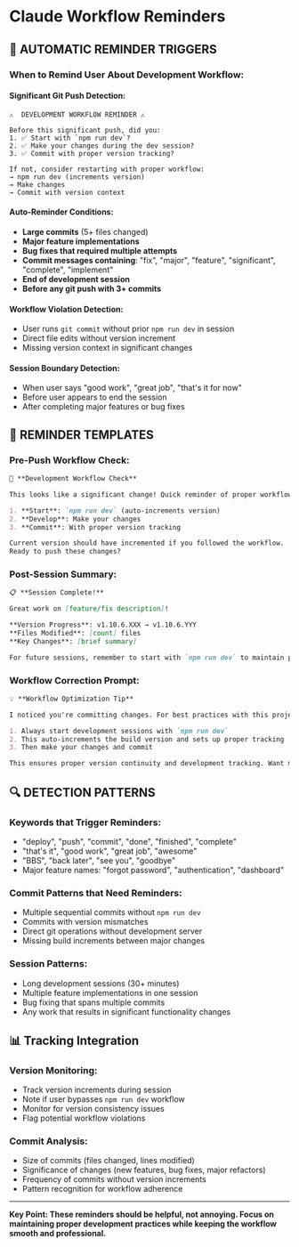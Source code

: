 # Claude Workflow Reminders

## 🚨 **AUTOMATIC REMINDER TRIGGERS**

### **When to Remind User About Development Workflow:**

#### **Significant Git Push Detection:**
```
⚠️  DEVELOPMENT WORKFLOW REMINDER ⚠️

Before this significant push, did you:
1. ✅ Start with `npm run dev`?
2. ✅ Make your changes during the dev session?  
3. ✅ Commit with proper version tracking?

If not, consider restarting with proper workflow:
→ npm run dev (increments version)
→ Make changes
→ Commit with version context
```

#### **Auto-Reminder Conditions:**
- **Large commits** (5+ files changed)
- **Major feature implementations** 
- **Bug fixes that required multiple attempts**
- **Commit messages containing**: "fix", "major", "feature", "significant", "complete", "implement"
- **End of development session**
- **Before any git push with 3+ commits**

#### **Workflow Violation Detection:**
- User runs `git commit` without prior `npm run dev` in session
- Direct file edits without version increment
- Missing version context in significant changes

#### **Session Boundary Detection:**
- When user says "good work", "great job", "that's it for now"
- Before user appears to end the session
- After completing major features or bug fixes

## 🎯 **REMINDER TEMPLATES**

### **Pre-Push Workflow Check:**
```markdown
🔄 **Development Workflow Check**

This looks like a significant change! Quick reminder of proper workflow:

1. **Start**: `npm run dev` (auto-increments version)
2. **Develop**: Make your changes
3. **Commit**: With proper version tracking

Current version should have incremented if you followed the workflow.
Ready to push these changes?
```

### **Post-Session Summary:**
```markdown
📋 **Session Complete!**

Great work on [feature/fix description]! 

**Version Progress**: v1.10.6.XXX → v1.10.6.YYY
**Files Modified**: [count] files
**Key Changes**: [brief summary]

For future sessions, remember to start with `npm run dev` to maintain proper version tracking! 🚀
```

### **Workflow Correction Prompt:**
```markdown
💡 **Workflow Optimization Tip**

I noticed you're committing changes. For best practices with this project:

1. Always start development sessions with `npm run dev`
2. This auto-increments the build version and sets up proper tracking
3. Then make your changes and commit

This ensures proper version continuity and development tracking. Want me to help you restart with the correct workflow?
```

## 🔍 **DETECTION PATTERNS**

### **Keywords that Trigger Reminders:**
- "deploy", "push", "commit", "done", "finished", "complete"
- "that's it", "good work", "great job", "awesome"  
- "BBS", "back later", "see you", "goodbye"
- Major feature names: "forgot password", "authentication", "dashboard"

### **Commit Patterns that Need Reminders:**
- Multiple sequential commits without `npm run dev`
- Commits with version mismatches
- Direct git operations without development server
- Missing build increments between major changes

### **Session Patterns:**
- Long development sessions (30+ minutes)
- Multiple feature implementations in one session
- Bug fixing that spans multiple commits
- Any work that results in significant functionality changes

## 📊 **Tracking Integration**

### **Version Monitoring:**
- Track version increments during session
- Note if user bypasses `npm run dev` workflow
- Monitor for version consistency issues
- Flag potential workflow violations

### **Commit Analysis:**
- Size of commits (files changed, lines modified)
- Significance of changes (new features, bug fixes, major refactors)
- Frequency of commits without version increments
- Pattern recognition for workflow adherence

---

**Key Point: These reminders should be helpful, not annoying. Focus on maintaining proper development practices while keeping the workflow smooth and professional.**